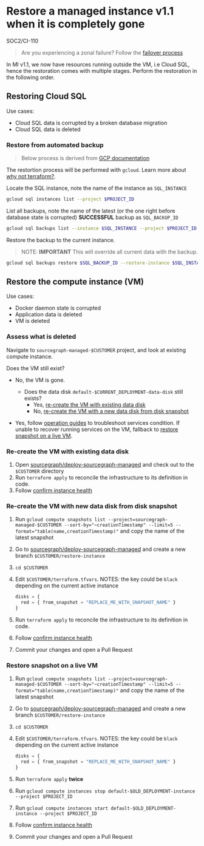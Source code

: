 # Restore a managed instance v1.1 when it is completely gone

<span class="badge badge-note">SOC2/CI-110</span>

> Are you experiencing a zonal failure? Follow the [failover process](./mi1-1_failover_process.md)

In MI v1.1, we now have resources running outside the VM, i.e Cloud SQL, hence the restoration comes with multiple stages. Perform the restoration in the following order.

## Restoring Cloud SQL

Use cases:

- Cloud SQL data is corrupted by a broken database migration
- Cloud SQL data is deleted

### Restore from automated backup

> Below process is derived from [GCP documentation](https://cloud.google.com/sql/docs/postgres/backup-recovery/restoring#gcloud)

The restortion process will be performed with `gcloud`. Learn more about [why not terraform?](https://registry.terraform.io/providers/hashicorp/google/latest/docs/resources/sql_database_instance#restore_backup_context).

Locate the SQL instance, note the name of the instance as `SQL_INSTANCE`

```sh
gcloud sql instances list --project $PROJECT_ID
```

List all backups, note the name of the latest (or the one right before database state is corrupted) **SUCCESSFUL** backup as `SQL_BACKUP_ID`

```sh
gcloud sql backups list --instance $SQL_INSTANCE --project $PROJECT_ID
```

Restore the backup to the current instance.

> NOTE: **IMPORTANT** This will override all current data with the backup.

```sh
gcloud sql backups restore $SQL_BACKUP_ID --restore-instance $SQL_INSTANCE --project $PROJECT_ID
```

## Restore the compute instance (VM)

Use cases:

- Docker daemon state is corrupted
- Application data is deleted
- VM is deleted

### Assess what is deleted

Navigate to `sourcegraph-managed-$CUSTOMER` project, and look at existing compute instance.

Does the VM still exist?

- No, the VM is gone.

  - Does the data disk `default-$CURRENT_DEPLOYMENT-data-disk` still exists?
    - Yes, [re-create the VM with existing data disk](##re-create-the-vm-with-existing-data-disk)
    - No, [re-create the VM with a new data disk from disk snapshot](##re-create-the-vm-with-new-data-disk-from-disk-snapshot)

- Yes, follow [operation guides](../operations.md) to troubleshoot services condition. If unable to recover running services on the VM, fallback to [restore snapshot on a live VM](#restore-snaphost-on-a-live-vm).

### Re-create the VM with existing data disk

1. Open [sourcegraph/deploy-sourcegraph-managed] and check out to the `$CUSTOMER` directory
1. Run `terraform apply` to reconcile the infrastructure to its definition in code.
1. Follow [confirm instance health](../operations.md#confirm-instance-health)

### Re-create the VM with new data disk from disk snapshot

1. Run `gcloud compute snapshots list --project=sourcegraph-managed-$CUSTOMER --sort-by="~creationTimestamp" --limit=5 --format="table(name,creationTimestamp)"` and copy the name of the latest snapshot
1. Go to [sourcegraph/deploy-sourcegraph-managed] and create a new branch `$CUSTOMER/restore-instance`
1. `cd $CUSTOMER`
1. Edit `$CUSTOMER/terraform.tfvars`. NOTES: the key could be `black` depending on the current active instance

   ```tf
   disks = {
     red = { from_snapshot = "REPLACE_ME_WITH_SNAPSHOT_NAME" }
   }
   ```

1. Run `terraform apply` to reconcile the infrastructure to its definition in code.
1. Follow [confirm instance health](../operations.md#confirm-instance-health)
1. Commit your changes and open a Pull Request

### Restore snapshot on a live VM

1. Run `gcloud compute snapshots list --project=sourcegraph-managed-$CUSTOMER --sort-by="~creationTimestamp" --limit=5 --format="table(name,creationTimestamp)"` and copy the name of the latest snapshot
1. Go to [sourcegraph/deploy-sourcegraph-managed] and create a new branch `$CUSTOMER/restore-instance`
1. `cd $CUSTOMER`
1. Edit `$CUSTOMER/terraform.tfvars`. NOTES: the key could be `black` depending on the current active instance

   ```tf
   disks = {
     red = { from_snapshot = "REPLACE_ME_WITH_SNAPSHOT_NAME" }
   }
   ```

1. Run `terraform apply` **twice**
1. Run `gcloud compute instances stop default-$OLD_DEPLOYMENT-instance --project $PROJECT_ID`
1. Run `gcloud compute instances start default-$OLD_DEPLOYMENT-instance --project $PROJECT_ID`
1. Follow [confirm instance health](../operations.md#confirm-instance-health)
1. Commit your changes and open a Pull Request

[sourcegraph/deploy-sourcegraph-managed]: https://github.com/sourcegraph/deploy-sourcegraph-managed
